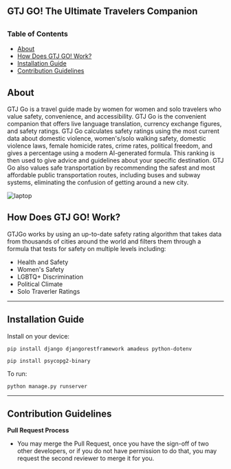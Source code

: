 <h>**GTJ GO! The Ultimate Travelers Companion**</h>
---

## <h3>Table of Contents</h3>
- [About](#-about)
- [How Does GTJ GO! Work?](#-howdoesgtjgowork?)
- [Installation Guide](#-installationguide)
- [Contribution Guidelines](#-contributionguidelines)

## About
<p>GTJ Go is a travel guide made by women for women and solo travelers who value safety, convenience, and accessibility. GTJ Go is the convenient companion that offers live language translation, currency exchange figures, and safety ratings. GTJ Go calculates safety ratings using the most current data about domestic violence, women's/solo walking safety, domestic violence laws, female homicide rates, crime rates, political freedom, and gives a percentage using a modern AI-generated formula. This ranking is then used to give advice and guidelines about your specific destination. 
GTJ Go also values safe transportation by recommending the safest and most affordable public transportation routes, including buses and subway systems, eliminating the confusion of getting around a new city.   </p>

![laptop](https://github.com/user-attachments/assets/9cb5c8b8-9cdf-46ef-834a-30b0bae8edb9)

## How Does GTJ GO! Work?
GTJGo works by using an up-to-date safety rating algorithm that takes data from thousands of cities around the world and filters them through a formula that tests for safety on multiple levels including:
* Health and Safety
* Women's Safety
* LGBTQ+ Discrimination
* Political Climate
* Solo Traverler Ratings 

---
## Installation Guide
<p>Install on your device:</p>

```pip install django djangorestframework amadeus python-dotenv```

```pip install psycopg2-binary```

<p>To run:</p>

```python manage.py runserver```

---
## Contribution Guidelines
**Pull Request Process**
- You may merge the Pull Request, once you have the sign-off of two other developers, or if you do not have permission to do that, you may request the second reviewer to merge it for you.
